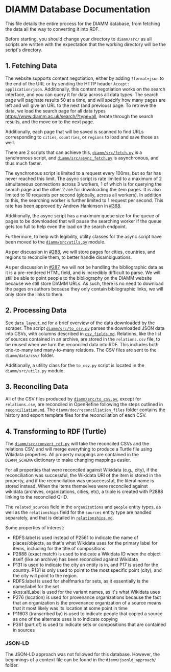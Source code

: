 # DIAMM Database Documentation

This file details the entire process for the DIAMM database, from fetching the data all the way to converting it into RDF.

Before starting, you should change your directory to `diamm/src/` as all scripts are written with the expectation that the working directory will be the script's directory.

## 1. Fetching Data

The website supports content negotiation, either by adding `?format=json` to the end of the URL or by sending the HTTP header `Accept: application/json`. Additionally, this content negotiation works on the search interface, and you can query it for data across all data types. The search page will paginate results 50 at a time, and will specify how many pages are left and will give an URL to the next (and previous) page. To retrieve the data, we load the search page for all data types <https://www.diamm.ac.uk/search/?type=all>, iterate through the search results, and the move on to the next page.

Additionally, each page that will be saved is scanned to find URLs corresponding to `cities`, `countries`, or `regions` to load and save those as well.

There are 2 scripts that can achieve this, [`diamm/src/fetch.py`](/diamm/src/fetch.py) is a synchronous script, and [`diamm/src/async_fetch.py`](/diamm/src/async_fetch.py) is asynchronous, and thus much faster.

The synchronous script is limited to a request every 100ms, but so far has never reached this limit. The async script is rate limited to a maximum of 2 simultaneous connections across 3 workers, 1 of which is for querying the search page and the other 2 are for downloading the item pages. It is also limited to 10 requests per second (globally, across all workers). In addition to this, the searching worker is further limited to 1 request per second. This rate has been approved by Andrew Hankinson in [#368](https://github.com/DDMAL/linkedmusic-datalake/pull/368#issuecomment-2972496886).

Additionally, the async script has a maximum queue size for the queue of pages to be downloaded that will pause the searching worker if the queue gets too full to help even the load on the search endpoint.

Furthermore, to help with legibility, utility classes for the async script have been moved to the [`diamm/src/utils.py`](/diamm/src/utils.py) module.

As per discussion in [#288](https://github.com/DDMAL/linkedmusic-datalake/issues/288), we will store pages for cities, countries, and regions to reconcile them, to better handle disambiguations.

As per discussion in [#287](https://github.com/DDMAL/linkedmusic-datalake/issues/287), we will not be handling the bibliographic data as it is a pre-rendered HTML field, and is incredibly difficult to parse. We will still be able to point people to the bibliography on the DIAMM website because we still store DIAMM URLs. As such, there is no need to download the pages on authors because they only contain bibliographic links, we will only store the links to them.

## 2. Processing Data

See [`data_layout.md`](./data_layout.md) for a brief overview of the data downloaded by the scraper. The script [`diamm/src/to_csv.py`](/diamm/src/to_csv.py) parses the downloaded JSON data into CSVs, with columns described in [`csv_fields.md`](./csv_fields.md). Relations, like the list of sources contained in an archive, are stored in the `relations.csv` file, to be reused when we turn the reconciled data into RDF. This includes both one-to-many and many-to-many relations. The CSV files are sent to the `diamm/data/csv/` folder.

Additionally, a utility class for the `to_csv.py` script is located in the `diamm/src/utils.py` module.

## 3. Reconciling Data

All of the CSV files produced by [`diamm/src/to_csv.py`](/diamm/src/to_csv.py), except for `relations.csv`, are reconciled in OpenRefine following the steps outlined in [`reconciliation.md`](./reconciliation.md). The `diamm/doc/reconciliation_files` folder contains the history and export template files for the reconciliation of each CSV.

## 4. Transforming to RDF (Turtle)

The [`diamm/src/convert_rdf.py`](/diamm/src/convert_rdf.py) will take the reconciled CSVs and the relations CSV, and will merge everything to produce a Turtle file using Wikidata properties. All property mappings are contained in the `DIAMM_SCHEMA` dictionary to make changing mappings easier.

For all properties that were reconciled against Wikidata (e.g., city), if the reconciliation was successful, the Wikidata URI of the item is stored in the property, and if the reconciliation was unsuccessful, the literal name is stored instead. When the items themselves were reconciled against wikidata (archives, organizations, cities, etc), a triple is created with P2888 linking to the reconciled Q-ID.

The `related_sources` field in the `organizations` and `people` entity types, as well as the `relationships` field for the `sources` entity type are handled separately, and that is detailed in [`relationships.md`](./relationships.md).

Some properties of interest:

- RDFS:label is used instead of P2561 to indicate the name of places/objects, as that's what Wikidata uses for the primary label for items, including for the title of compositions
- P2888 (exact match) is used to indicate a Wikidata ID when the object itself (like an archive) has been reconciled against Wikidata
- P131 is used to indicate the city an entity is in, and P17 is used for the country. P131 is only used to point to the most specific point (city), and the city will point to the region.
- RDFS:label is used for shelfmarks for sets, as it essentially is the name/label for the set
- skos:altLabel is used for the variant names, as it's what Wikidata uses
- P276 (location) is used for provenance organizations because the fact that an organization is the provenance organization of a source means that it most likely was its location at some point in time
- P11603 (transcribed by) is used to indicate people that copied a source as one of the alternate uses is to indicate copying
- P361 (part of) is used to indicate sets or compositions that are contained in sources

### JSON-LD

The JSON-LD approach was not followed for this database. However, the beginnings of a context file can be found in the `diamm/jsonld_approach/` folder.

